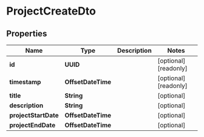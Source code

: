 

# ProjectCreateDto


## Properties

| Name | Type | Description | Notes |
|------------ | ------------- | ------------- | -------------|
|**id** | **UUID** |  |  [optional] [readonly] |
|**timestamp** | **OffsetDateTime** |  |  [optional] [readonly] |
|**title** | **String** |  |  [optional] |
|**description** | **String** |  |  [optional] |
|**projectStartDate** | **OffsetDateTime** |  |  [optional] |
|**projectEndDate** | **OffsetDateTime** |  |  [optional] |



